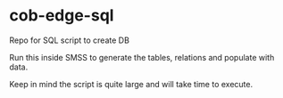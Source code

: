 # cob-edge-sql
Repo for SQL script to create DB

Run this inside SMSS to generate the tables, relations and populate with data.

Keep in mind the script is quite large and will take time to execute.
